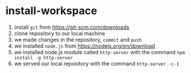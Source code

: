 # install-workspace

1. install `git` from https://git-scm.com/downloads
2. clone repository to our local machine
3. we made changes in the repository, `commit` and `push`
4. we installed `node.js` from https://nodejs.org/en/download
5. we installed node.js module called `http-server` with the command `npm install -g http-server`
6. we served our local repository with the command `http-server -c-1`
